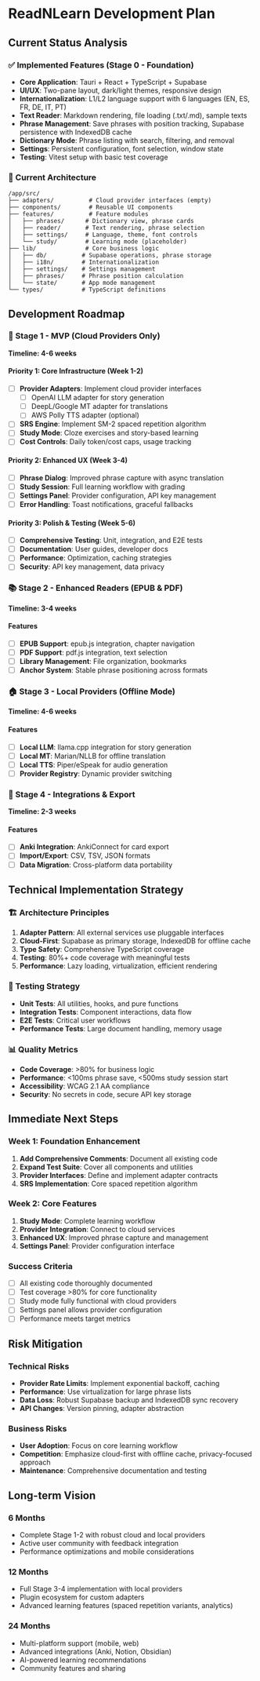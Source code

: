 # ReadNLearn Development Plan

## Current Status Analysis

### ✅ Implemented Features (Stage 0 - Foundation)

- **Core Application**: Tauri + React + TypeScript + Supabase
- **UI/UX**: Two-pane layout, dark/light themes, responsive design
- **Internationalization**: L1/L2 language support with 6 languages (EN, ES, FR, DE, IT, PT)
- **Text Reader**: Markdown rendering, file loading (.txt/.md), sample texts
- **Phrase Management**: Save phrases with position tracking, Supabase persistence with IndexedDB cache
- **Dictionary Mode**: Phrase listing with search, filtering, and removal
- **Settings**: Persistent configuration, font selection, window state
- **Testing**: Vitest setup with basic test coverage

### 🔧 Current Architecture

```
/app/src/
├── adapters/          # Cloud provider interfaces (empty)
├── components/        # Reusable UI components
├── features/          # Feature modules
│   ├── phrases/      # Dictionary view, phrase cards
│   ├── reader/       # Text rendering, phrase selection
│   ├── settings/     # Language, theme, font controls
│   └── study/        # Learning mode (placeholder)
├── lib/              # Core business logic
│   ├── db/          # Supabase operations, phrase storage
│   ├── i18n/        # Internationalization
│   ├── settings/    # Settings management
│   ├── phrases/     # Phrase position calculation
│   └── state/       # App mode management
└── types/           # TypeScript definitions
```

## Development Roadmap

### 🎯 Stage 1 - MVP (Cloud Providers Only)

**Timeline: 4-6 weeks**

#### Priority 1: Core Infrastructure (Week 1-2)

- [ ] **Provider Adapters**: Implement cloud provider interfaces
    - [ ] OpenAI LLM adapter for story generation
    - [ ] DeepL/Google MT adapter for translations
    - [ ] AWS Polly TTS adapter (optional)
- [ ] **SRS Engine**: Implement SM-2 spaced repetition algorithm
- [ ] **Study Mode**: Cloze exercises and story-based learning
- [ ] **Cost Controls**: Daily token/cost caps, usage tracking

#### Priority 2: Enhanced UX (Week 3-4)

- [ ] **Phrase Dialog**: Improved phrase capture with async translation
- [ ] **Study Session**: Full learning workflow with grading
- [ ] **Settings Panel**: Provider configuration, API key management
- [ ] **Error Handling**: Toast notifications, graceful fallbacks

#### Priority 3: Polish & Testing (Week 5-6)

- [ ] **Comprehensive Testing**: Unit, integration, and E2E tests
- [ ] **Documentation**: User guides, developer docs
- [ ] **Performance**: Optimization, caching strategies
- [ ] **Security**: API key management, data privacy

### 📚 Stage 2 - Enhanced Readers (EPUB & PDF)

**Timeline: 3-4 weeks**

#### Features

- [ ] **EPUB Support**: epub.js integration, chapter navigation
- [ ] **PDF Support**: pdf.js integration, text selection
- [ ] **Library Management**: File organization, bookmarks
- [ ] **Anchor System**: Stable phrase positioning across formats

### 🏠 Stage 3 - Local Providers (Offline Mode)

**Timeline: 4-6 weeks**

#### Features

- [ ] **Local LLM**: llama.cpp integration for story generation
- [ ] **Local MT**: Marian/NLLB for offline translation
- [ ] **Local TTS**: Piper/eSpeak for audio generation
- [ ] **Provider Registry**: Dynamic provider switching

### 🔗 Stage 4 - Integrations & Export

**Timeline: 2-3 weeks**

#### Features

- [ ] **Anki Integration**: AnkiConnect for card export
- [ ] **Import/Export**: CSV, TSV, JSON formats
- [ ] **Data Migration**: Cross-platform data portability

## Technical Implementation Strategy

### 🏗️ Architecture Principles

1. **Adapter Pattern**: All external services use pluggable interfaces
2. **Cloud-First**: Supabase as primary storage, IndexedDB for offline cache
3. **Type Safety**: Comprehensive TypeScript coverage
4. **Testing**: 80%+ code coverage with meaningful tests
5. **Performance**: Lazy loading, virtualization, efficient rendering

### 🧪 Testing Strategy

- **Unit Tests**: All utilities, hooks, and pure functions
- **Integration Tests**: Component interactions, data flow
- **E2E Tests**: Critical user workflows
- **Performance Tests**: Large document handling, memory usage

### 📊 Quality Metrics

- **Code Coverage**: >80% for business logic
- **Performance**: <100ms phrase save, <500ms study session start
- **Accessibility**: WCAG 2.1 AA compliance
- **Security**: No secrets in code, secure API key storage

## Immediate Next Steps

### Week 1: Foundation Enhancement

1. **Add Comprehensive Comments**: Document all existing code
2. **Expand Test Suite**: Cover all components and utilities
3. **Provider Interfaces**: Define and implement adapter contracts
4. **SRS Implementation**: Core spaced repetition algorithm

### Week 2: Core Features

1. **Study Mode**: Complete learning workflow
2. **Provider Integration**: Connect to cloud services
3. **Enhanced UX**: Improved phrase capture and management
4. **Settings Panel**: Provider configuration interface

### Success Criteria

- [ ] All existing code thoroughly documented
- [ ] Test coverage >80% for core functionality
- [ ] Study mode fully functional with cloud providers
- [ ] Settings panel allows provider configuration
- [ ] Performance meets target metrics

## Risk Mitigation

### Technical Risks

- **Provider Rate Limits**: Implement exponential backoff, caching
- **Performance**: Use virtualization for large phrase lists
- **Data Loss**: Robust Supabase backup and IndexedDB sync recovery
- **API Changes**: Version pinning, adapter abstraction

### Business Risks

- **User Adoption**: Focus on core learning workflow
- **Competition**: Emphasize cloud-first with offline cache, privacy-focused approach
- **Maintenance**: Comprehensive documentation and testing

## Long-term Vision

### 6 Months

- Complete Stage 1-2 with robust cloud and local providers
- Active user community with feedback integration
- Performance optimizations and mobile considerations

### 12 Months

- Full Stage 3-4 implementation with local providers
- Plugin ecosystem for custom adapters
- Advanced learning features (spaced repetition variants, analytics)

### 24 Months

- Multi-platform support (mobile, web)
- Advanced integrations (Anki, Notion, Obsidian)
- AI-powered learning recommendations
- Community features and sharing
